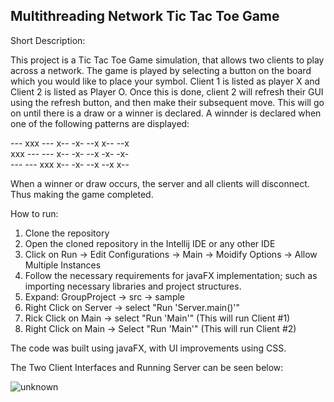 ## Multithreading Network Tic Tac Toe Game

Short Description:

This project is a Tic Tac Toe Game simulation, that allows two clients to play across a network. The game is played by selecting a button on the board which you would like to place your symbol.
Client 1 is listed as player X and Client 2 is listed as Player O. Once this is done, client 2 will refresh their GUI using the refresh button, and then make their subsequent move. This will go on until there is 
a draw or a winner is declared. A winnder is declared when one of the following patterns are displayed:

--- xxx --- x-- -x- --x x-- --x  
xxx --- --- x-- -x- --x -x- -x-  
--- --- xxx x-- -x- --x --x x--  

When a winner or draw occurs, the server and all clients will disconnect. Thus making the game completed.

How to run:

1. Clone the repository
2. Open the cloned repository in the Intellij IDE or any other IDE
3. Click on Run -> Edit Configurations -> Main -> Moidify Options -> Allow Multiple Instances
4. Follow the necessary requirements for javaFX implementation; such as importing necessary libraries and project structures.
5. Expand: GroupProject -> src -> sample
6. Right Click on Server -> select "Run 'Server.main()'"
7. Rick Click on Main -> select "Run 'Main'" (This will run Client #1)
8. Right Click on Main -> Select "Run 'Main'" (This will run Client #2)

The code was built using javaFX, with UI improvements using CSS.

The Two Client Interfaces and Running Server can be seen below:

![unknown](https://user-images.githubusercontent.com/37226310/114810353-e7c54180-9d79-11eb-8cc0-0eac0be06b02.png)


